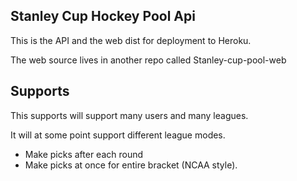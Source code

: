 Stanley Cup Hockey Pool Api
---------------------------

This is the API and the web dist for deployment to Heroku.

The web source lives in another repo called Stanley-cup-pool-web

Supports
--------
This supports will support many users and many leagues.  

It will at some point support different league modes.
- Make picks after each round
- Make picks at once for entire bracket (NCAA style).
